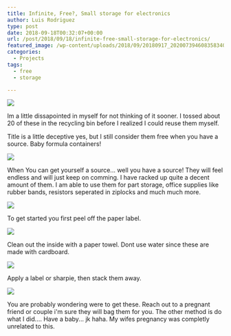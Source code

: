 ```yaml
---
title: Infinite, Free?, Small storage for electronics
author: Luis Rodriguez
type: post
date: 2018-09-18T00:32:07+00:00
url: /post/2018/09/18/infinite-free-small-storage-for-electronics/
featured_image: /wp-content/uploads/2018/09/20180917_2020073946083583409025178.jpg
categories:
  - Projects
tags:
  - free
  - storage

---
```

![](/uploads/2018/09/20180917_2019313975750998363509017.jpg)

Im a little dissapointed in myself for not thinking of it sooner. I tossed about 20 of these in the recycling bin before I realized I could reuse them myself.

Title is a little deceptive yes, but I still consider them free when you have a source. Baby formula containers!

<!--more-->

![](/uploads/2018/09/20180917_2020073946083583409025178.jpg)

When You can get yourself a source... well you have a source! They will feel endless and will just keep on comming. I have racked up quite a decent amount of them. I am able to use them for part storage, office supplies like rubber bands, resistors seperated in ziplocks and much much more.

![](/uploads/2018/09/20180917_2019176507213474671005319.jpg)

To get started you first peel off the paper label.

![](/uploads/2018/09/20180917_2027181551782876727669501.jpg)

Clean out the inside with a paper towel. Dont use water since these are made with cardboard.

![](/uploads/2018/09/20180917_2027041640603128543435426.jpg)

Apply a label or sharpie, then stack them away.

![](/uploads/2018/09/20180917_2019441725666942943043130.jpg)

You are probably wondering were to get these. Reach out to a pregnant friend or couple i'm sure they will bag them for you. The other method is do what I did.... Have a baby... jk haha. My wifes pregnancy was completly unrelated to this.
